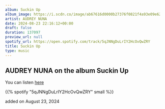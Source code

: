 ```yaml
---
album: Suckin Up
album_image: https://i.scdn.co/image/ab67616d0000b27376f0821f4a93e09e62549e95
artist: AUDREY NUNA
date: 2024-08-23 22:16:12+00:00
draft: false
duration: 137097
preview_url: null
spotify_url: https://open.spotify.com/track/5qJNNgDuLrIY2HcOvQwZRY
title: Suckin Up
type: music
---
```



## AUDREY NUNA on the album Suckin Up

You can listen [here](https://open.spotify.com/track/5qJNNgDuLrIY2HcOvQwZRY)

{{% spotify "5qJNNgDuLrIY2HcOvQwZRY" small %}}

added on August 23, 2024